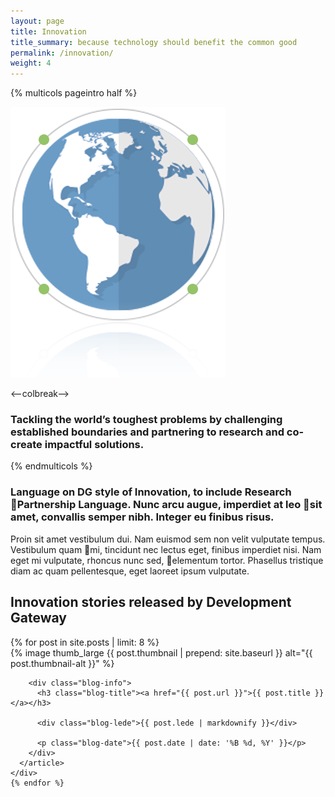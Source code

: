```yaml
---
layout: page
title: Innovation
title_summary: because technology should benefit the common good
permalink: /innovation/
weight: 4
---
```




{% multicols pageintro half %}

<img src="/images/other/innovation-graphic.png" alt="innovation points" role="banner">

<--colbreak-->

<h3 class="highlighted-title">Tackling the world’s toughest problems by challenging established boundaries and partnering to research and co-create impactful solutions.</h3>
{% endmulticols %}

<div class="page-section">
<h3>Language on DG style of Innovation, to include Research Partnership Language. Nunc arcu augue, imperdiet at leo sit amet, convallis semper nibh. Integer eu finibus risus. </h3>

<p>Proin sit amet vestibulum dui. Nam euismod sem non velit vulputate tempus. Vestibulum quam mi, tincidunt nec lectus eget, finibus imperdiet nisi. Nam eget mi vulputate, rhoncus nunc sed, elementum tortor. Phasellus tristique diam ac quam pellentesque, eget laoreet ipsum vulputate.</p>
</div>



<div class="page-layout-element">
  <h2>Innovation stories released by Development Gateway</h2>
  <div class="columns-3 clearfix">
    {% for post in site.posts | limit: 8 %}
    <div class="blog-entry-wrapper column clearfix">
      <article class="blog-entry">
        <div class="blog-image-wrapper">
          {% image thumb_large {{ post.thumbnail | prepend: site.baseurl }} alt="{{ post.thumbnail-alt }}" %}
        </div>

        <div class="blog-info">
          <h3 class="blog-title"><a href="{{ post.url }}">{{ post.title }}</a></h3>

          <div class="blog-lede">{{ post.lede | markdownify }}</div>

          <p class="blog-date">{{ post.date | date: '%B %d, %Y' }}</p>
        </div>
      </article>
    </div>
    {% endfor %}
  </div>
</div>
